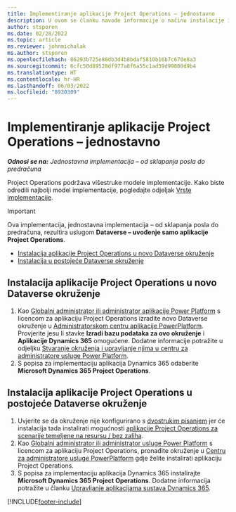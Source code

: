 ```yaml
---
title: Implementiranje aplikacije Project Operations – jednostavno
description: U ovom se članku navode informacije o načinu instalacije implementacije jednostavne aplikacije Project Operations – od sklapanja posla do predračuna.
author: stsporen
ms.date: 02/28/2022
ms.topic: article
ms.reviewer: johnmichalak
ms.author: stsporen
ms.openlocfilehash: 86293b725e86db3d4b8bdaf5810b16b7c670e8a3
ms.sourcegitcommit: 6cfc50d89528df977a8f6a55c1ad39d99800d9b4
ms.translationtype: HT
ms.contentlocale: hr-HR
ms.lasthandoff: 06/03/2022
ms.locfileid: "8930309"
---
```

# <a name="deploy-project-operations---lite"></a>Implementiranje aplikacije Project Operations – jednostavno

_**Odnosi se na:** Jednostavna implementacija – od sklapanja posla do predračuna_



Project Operations podržava višestruke modele implementacije. Kako biste odredili najbolji model implementacije, pogledajte odjeljak [Vrste implementacije](determine-deployment-type.md).


> [!IMPORTANT]
> Ova implementacija, jednostavna implementacija – od sklapanja posla do predračuna, rezultira uslugom **Dataverse – uvođenje samo aplikacije Project Operations**.

- [Instalacija aplikacije Project Operations u novo Dataverse okruženje](#new)
- [Instalacija u postojeće Dataverse okruženje](#existing)



## <a name="install-project-operations-to-a-new-dataverse-environment"></a><a name="new"></a>Instalacija aplikacije Project Operations u novo Dataverse okruženje

1. Kao [Globalni administrator ili administrator aplikacije Power Platform](/power-platform/admin/global-service-administrators-can-administer-without-license) s licencom za aplikaciju Project Operations izradite novo Dataverse okruženje u [Administratorskom centru aplikacije PowerPlatform](https://admin.powerplatform.com). Provjerite jesu li stavke **Izradi bazu podataka za ovo okruženje** i **Aplikacije Dynamics 365** omogućene. Dodatne informacije potražite u odjeljku [Stvaranje okruženja i upravljanje njima u centru za administratore usluge Power Platform](/power-platform/admin/create-environment#create-an-environment-in-the-power-platform-admin-center).
2. S popisa za implementaciju aplikacija Dynamics 365 odaberite **Microsoft Dynamics 365 Project Operations**.


## <a name="install-project-operations-to-an-existing-dataverse-environment"></a><a name="existing"></a>Instalacija aplikacije Project Operations u postojeće Dataverse okruženje
1. Uvjerite se da okruženje nije konfigurirano s [dvostrukim pisanjem](/dynamics365/fin-ops-core/dev-itpro/data-entities/dual-write/dual-write-overview) jer će instalacija tada instalirati mogućnosti [aplikacije Project Operations za scenarije temeljene na resursu / bez zaliha](project-operations-integrated-deployment-overview.md).
2. Kao [Globalni administrator ili administrator usluge Power Platform](/power-platform/admin/global-service-administrators-can-administer-without-license) s licencom za aplikaciju Project Operations, pronađite okruženje u [Centru za administratore usluge PowerPlatform](https://admin.powerplatform.com) gdje želite instalirati aplikaciju Project Operations.
3. S popisa za implementaciju aplikacija Dynamics 365 instalirajte **Microsoft Dynamics 365 Project Operations**. Dodatne informacija potražite u članku [Upravljanje aplikacijama sustava Dynamics 365](/power-platform/admin/manage-apps).




[!INCLUDE[footer-include](../includes/footer-banner.md)]
